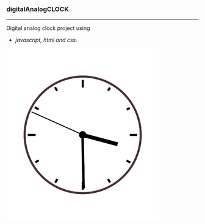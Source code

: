 ### digitalAnalogCLOCK
***
Digital analog clock project using
- _javascript, html and css_.

<p><img src= "./digitalAnalogCLOCK.gif" width= "400"></p>
